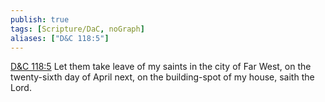 ```yaml
---
publish: true
tags: [Scripture/DaC, noGraph]
aliases: ["D&C 118:5"]
---
```

[D&C 118:5](https://churchofjesuschrist.org/study/scriptures/dc-testament/dc/118?lang=eng&id=p5#p5) Let them take leave of my saints in the city of Far West, on the twenty-sixth day of April next, on the building-spot of my house, saith the Lord.
